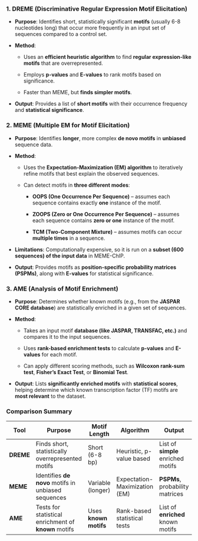 ### **1. DREME (Discriminative Regular Expression Motif Elicitation)**

- **Purpose**: Identifies short, statistically significant **motifs** (usually 6-8 nucleotides long) that occur more frequently in an input set of sequences compared to a control set.
    
- **Method**:
    
    - Uses an **efficient heuristic algorithm** to find **regular expression-like motifs** that are overrepresented.
        
    - Employs **p-values** and **E-values** to rank motifs based on significance.
        
    - Faster than MEME, but **finds simpler motifs**.
        
- **Output**: Provides a list of **short motifs** with their occurrence frequency and **statistical significance**.
    

### **2. MEME (Multiple EM for Motif Elicitation)**

- **Purpose**: Identifies **longer**, more complex **de novo motifs** in **unbiased** sequence data.
    
- **Method**:
    
    - Uses the **Expectation-Maximization (EM) algorithm** to iteratively refine motifs that best explain the observed sequences.
        
    - Can detect motifs in **three different modes**:
        
        - **OOPS (One Occurrence Per Sequence)** – assumes each sequence contains exactly **one** instance of the motif.
            
        - **ZOOPS (Zero or One Occurrence Per Sequence)** – assumes each sequence contains **zero or one** instance of the motif.
            
        - **TCM (Two-Component Mixture)** – assumes motifs can occur **multiple times** in a sequence.
            
- **Limitations**: Computationally expensive, so it is run on a **subset (600 sequences) of the input data** in MEME-ChIP.
    
- **Output**: Provides motifs as **position-specific probability matrices (PSPMs)**, along with **E-values** for statistical significance.
    

### **3. AME (Analysis of Motif Enrichment)**

- **Purpose**: Determines whether known motifs (e.g., from the **JASPAR CORE database**) are statistically enriched in a given set of sequences.
    
- **Method**:
    
    - Takes an input motif **database (like JASPAR, TRANSFAC, etc.)** and compares it to the input sequences.
        
    - Uses **rank-based enrichment tests** to calculate **p-values** and **E-values** for each motif.
        
    - Can apply different scoring methods, such as **Wilcoxon rank-sum test**, **Fisher’s Exact Test**, or **Binomial Test**.
        
- **Output**: Lists **significantly enriched motifs** with **statistical scores**, helping determine which known transcription factor (TF) motifs are **most relevant** to the dataset.
    

### **Comparison Summary**

|Tool|Purpose|Motif Length|Algorithm|Output|
|---|---|---|---|---|
|**DREME**|Finds short, statistically overrepresented motifs|Short (6-8 bp)|Heuristic, p-value based|List of **simple** enriched motifs|
|**MEME**|Identifies **de novo** motifs in unbiased sequences|Variable (longer)|Expectation-Maximization (EM)|**PSPMs**, probability matrices|
|**AME**|Tests for statistical enrichment of **known** motifs|Uses **known motifs**|Rank-based statistical tests|List of **enriched** known motifs|